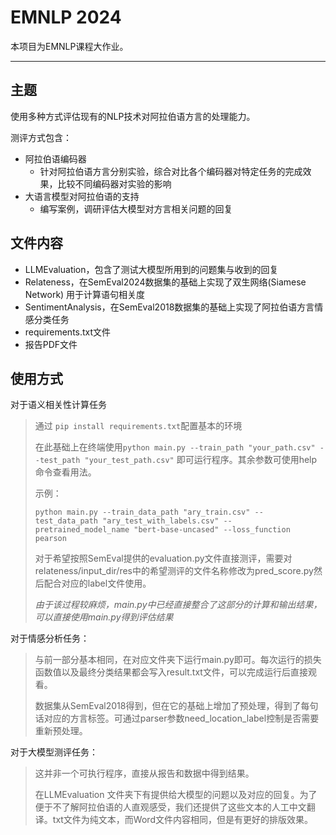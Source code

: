 # EMNLP 2024
本项目为EMNLP课程大作业。

---

## 主题
使用多种方式评估现有的NLP技术对阿拉伯语方言的处理能力。

测评方式包含：
- 阿拉伯语编码器
	- 针对阿拉伯语方言分别实验，综合对比各个编码器对特定任务的完成效果，比较不同编码器对实验的影响
- 大语言模型对阿拉伯语的支持
	- 编写案例，调研评估大模型对方言相关问题的回复

## 文件内容
- LLMEvaluation，包含了测试大模型所用到的问题集与收到的回复
- Relateness，在SemEval2024数据集的基础上实现了双生网络(Siamese Network) 用于计算语句相关度
- SentimentAnalysis，在SemEval2018数据集的基础上实现了阿拉伯语方言情感分类任务
- requirements.txt文件
- 报告PDF文件

## 使用方式

对于语义相关性计算任务
> 通过 `pip install requirements.txt`配置基本的环境
> 
> 在此基础上在终端使用`python main.py --train_path "your_path.csv" --test_path "your_test_path.csv"`
> 即可运行程序。其余参数可使用help命令查看用法。
> 
> 示例：
> 
> `python main.py --train_data_path "ary_train.csv" --test_data_path "ary_test_with_labels.csv" --pretrained_model_name "bert-base-uncased" --loss_function pearson`
>
> 对于希望按照SemEval提供的evaluation.py文件直接测评，需要对relateness/input_dir/res中的希望测评的文件名称修改为pred_score.py然后配合对应的label文件使用。
> 
> *由于该过程较麻烦，main.py中已经直接整合了这部分的计算和输出结果，可以直接使用main.py得到评估结果*

对于情感分析任务：
> 与前一部分基本相同，在对应文件夹下运行main.py即可。每次运行的损失函数值以及最终分类结果都会写入result.txt文件，可以完成运行后直接观看。
> 
> 数据集从SemEval2018得到，但在它的基础上增加了预处理，得到了每句话对应的方言标签。可通过parser参数need_location_label控制是否需要重新预处理。

对于大模型测评任务：
> 这并非一个可执行程序，直接从报告和数据中得到结果。
> 
> 在LLMEvaluation 文件夹下有提供给大模型的问题以及对应的回复。为了便于不了解阿拉伯语的人直观感受，我们还提供了这些文本的人工中文翻译。txt文件为纯文本，而Word文件内容相同，但是有更好的排版效果。



